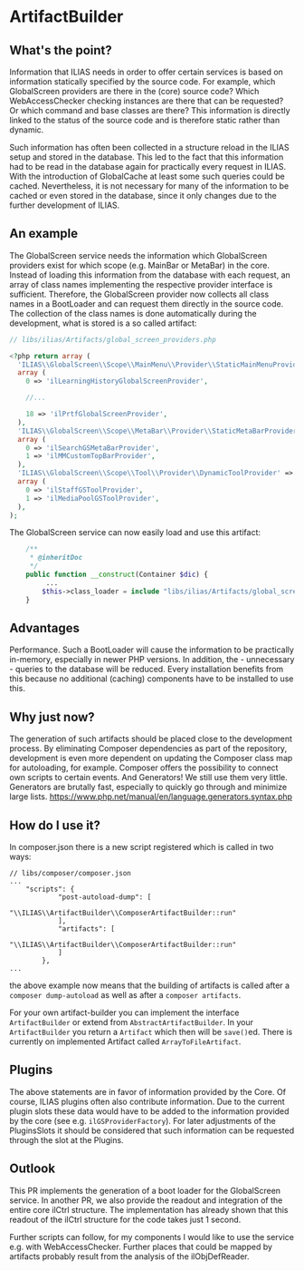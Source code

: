 ArtifactBuilder
===============

## What's the point?
Information that ILIAS needs in order to offer certain services is based on information statically specified by the source code. For example, which GlobalScreen providers are there in the (core) source code? Which WebAccessChecker checking instances are there that can be requested? Or which command and base classes are there? This information is directly linked to the status of the source code and is therefore static rather than dynamic.

Such information has often been collected in a structure reload in the ILIAS setup and stored in the database. This led to the fact that this information had to be read in the database again for practically every request in ILIAS. With the introduction of GlobalCache at least some such queries could be cached. Nevertheless, it is not necessary for many of the information to be cached or even stored in the database, since it only changes due to the further development of ILIAS.

## An example
The GlobalScreen service needs the information which GlobalScreen providers exist for which scope (e.g. MainBar or MetaBar) in the core. Instead of loading this information from the database with each request, an array of class names implementing the respective provider interface is sufficient. Therefore, the GlobalScreen provider now collects all class names in a BootLoader and can request them directly in the source code. The collection of the class names is done automatically during the development, what is stored is a so called artifact:

```php
// libs/ilias/Artifacts/global_screen_providers.php

<?php return array (
  'ILIAS\\GlobalScreen\\Scope\\MainMenu\\Provider\\StaticMainMenuProvider' => 
  array (
    0 => 'ilLearningHistoryGlobalScreenProvider',

	//...

    18 => 'ilPrtfGlobalScreenProvider',
  ),
  'ILIAS\\GlobalScreen\\Scope\\MetaBar\\Provider\\StaticMetaBarProvider' => 
  array (
    0 => 'ilSearchGSMetaBarProvider',
    1 => 'ilMMCustomTopBarProvider',
  ),
  'ILIAS\\GlobalScreen\\Scope\\Tool\\Provider\\DynamicToolProvider' => 
  array (
    0 => 'ilStaffGSToolProvider',
    1 => 'ilMediaPoolGSToolProvider',
  ),
);

```

The GlobalScreen service can now easily load and use this artifact:

```php
	/**
	 * @inheritDoc
	 */
	public function __construct(Container $dic) {
		 ... 
		$this->class_loader = include "libs/ilias/Artifacts/global_screen_providers.php";
	}

```

## Advantages
Performance. Such a BootLoader will cause the information to be practically in-memory, especially in newer PHP versions. In addition, the - unnecessary - queries to the database will be reduced. Every installation benefits from this because no additional (caching) components have to be installed to use this.

## Why just now?
The generation of such artifacts should be placed close to the development process. By eliminating Composer dependencies as part of the repository, development is even more dependent on updating the Composer class map for autoloading, for example. Composer offers the possibility to connect own scripts to certain events. 
And Generators! We still use them very little. Generators are brutally fast, especially to quickly go through and minimize large lists. https://www.php.net/manual/en/language.generators.syntax.php

## How do I use it?
In composer.json there is a new script registered which is called in two ways:

```
// libs/composer/composer.json
...
	"scripts": {
    		"post-autoload-dump": [
    			"\\ILIAS\\ArtifactBuilder\\ComposerArtifactBuilder::run"
    		],
    		"artifacts": [
    			"\\ILIAS\\ArtifactBuilder\\ComposerArtifactBuilder::run"
    		]
    	},
...
```

the above example now means that the building of artifacts is called after a `composer dump-autoload` as well as after a `composer artifacts`.

For your own artifact-builder you can implement the interface `ArtifactBuilder` or extend from `AbstractArtifactBuilder`. In your `ArtifactBuilder` you return a `Artifact` which then will be `save()`ed. There is currently on implemented Artifact called `ArrayToFileArtifact`.

## Plugins
The above statements are in favor of information provided by the Core. Of course, ILIAS plugins often also contribute information. Due to the current plugin slots these data would have to be added to the information provided by the core (see e.g. `ilGSProviderFactory`). For later adjustments of the PluginsSlots it should be considered that such information can be requested through the slot at the Plugins.

## Outlook
This PR implements the generation of a boot loader for the GlobalScreen service. In another PR, we also provide the readout and integration of the entire core ilCtrl structure. The implementation has already shown that this readout of the ilCtrl structure for the code takes just 1 second.

Further scripts can follow, for my components I would like to use the service e.g. with WebAccessChecker. Further places that could be mapped by artifacts probably result from the analysis of the ilObjDefReader.
